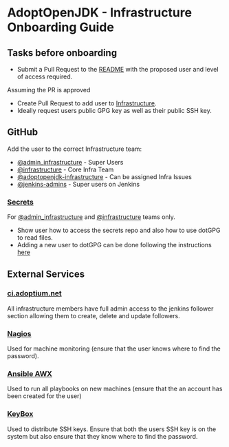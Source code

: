 # AdoptOpenJDK - Infrastructure Onboarding Guide

## Tasks before onboarding

- Submit a Pull Request to the [README](README.md) with the proposed user and level of access required.

Assuming the PR is approved

- Create Pull Request to add user to [Infrastructure](https://github.com/adoptium/infrastructure/blob/master/README.md#infrastructure).
- Ideally request users public GPG key as well as their public SSH key.

## GitHub

Add the user to the correct Infrastructure team:

- [@admin_infrastructure](https://github.com/orgs/AdoptOpenJDK/teams/admin_infrastructure) - Super Users
- [@infrastructure](https://github.com/orgs/AdoptOpenJDK/teams/infrastructure) - Core Infra Team
- [@adoptopenjdk-infrastructure](https://github.com/orgs/AdoptOpenJDK/teams/adoptopenjdk-infrastructure) - Can be assigned Infra Issues
- [@jenkins-admins](https://github.com/orgs/AdoptOpenJDK/teams/jenkins-admins) - Super users on Jenkins

### [Secrets](https://github.com/AdoptOpenJDK/secrets)

For [@admin_infrastructure](https://github.com/orgs/AdoptOpenJDK/teams/admin_infrastructure) and
[@infrastructure](https://github.com/orgs/AdoptOpenJDK/teams/infrastructure) teams only.

- Show user how to access the secrets repo and also how to use dotGPG to read files.
- Adding a new user to dotGPG can be done following the instructions [here](https://github.com/AdoptOpenJDK/secrets#adding-users.)

## External Services

### [ci.adoptium.net](https://ci.adoptium.net)

All infrastructure members have full admin access to the jenkins follower section allowing them to create, delete and update followers.

### [Nagios](https://nagios.adoptopenjdk.net)

Used for machine monitoring (ensure that the user knows where to find the password).

### [Ansible AWX](https://ansible.adoptopenjdk.net)

Used to run all playbooks on new machines (ensure that the an account has been created for the user)

### [KeyBox](https://keybox.adoptopenjdk.net)

Used to distribute SSH keys. Ensure that both the users SSH key is on the system but also ensure that they know where to find the password.
